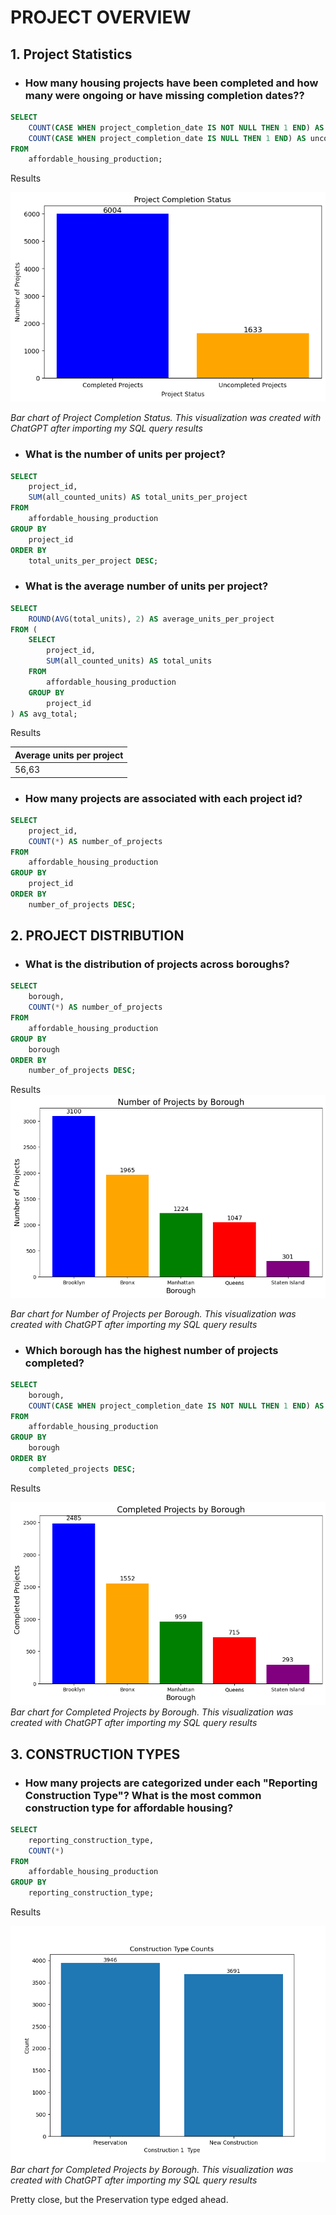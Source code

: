 # PROJECT OVERVIEW

## 1. Project Statistics

- ### How many housing projects have been completed and how many were ongoing or have missing completion dates??

```sql
SELECT 
    COUNT(CASE WHEN project_completion_date IS NOT NULL THEN 1 END) AS completed_projects,
    COUNT(CASE WHEN project_completion_date IS NULL THEN 1 END) AS uncompleted_projects
FROM
    affordable_housing_production;
```

Results

![Project Completion Status](/Section%201%20-%20Project%20Overview/images/project_completion_status.png)

*Bar chart of Project Completion Status. This visualization was created with ChatGPT after importing my SQL query results*


- ### What is the number of units per project?

```sql
SELECT
    project_id,
    SUM(all_counted_units) AS total_units_per_project
FROM
    affordable_housing_production
GROUP BY
    project_id
ORDER BY
    total_units_per_project DESC;
```


- ### What is the average number of units per project?

```sql
SELECT
    ROUND(AVG(total_units), 2) AS average_units_per_project
FROM (
    SELECT 
        project_id,
        SUM(all_counted_units) AS total_units
    FROM
        affordable_housing_production
    GROUP BY
        project_id
) AS avg_total;
```

Results

| Average units per project |
|---------------------------|
|56,63                      |


- ### How many projects are associated with each project id?

```sql
SELECT
    project_id,
    COUNT(*) AS number_of_projects
FROM
    affordable_housing_production
GROUP BY
    project_id
ORDER BY
    number_of_projects DESC;
```


## 2. PROJECT DISTRIBUTION


- ### What is the distribution of projects across boroughs?

```sql
SELECT
    borough,
    COUNT(*) AS number_of_projects
FROM
    affordable_housing_production
GROUP BY
    borough
ORDER BY
    number_of_projects DESC;
```

Results
![completed_projects](/Section%201%20-%20Project%20Overview/images/number_of_projects_by_borough_chart.png)


*Bar chart for Number of Projects per Borough. This visualization was created with ChatGPT after importing my SQL query results*


- ### Which borough has the highest number of projects completed?

```sql
SELECT
    borough,
    COUNT(CASE WHEN project_completion_date IS NOT NULL THEN 1 END) AS completed_projects
FROM
    affordable_housing_production
GROUP BY
    borough
ORDER BY
    completed_projects DESC;
```


Results

![completed_projects](/Section%201%20-%20Project%20Overview/images/completed_projects_by_borough_graph.png)
*Bar chart for Completed Projects by Borough. This visualization was created with ChatGPT after importing my SQL query results*


## 3. CONSTRUCTION TYPES


- ### How many projects are categorized under each "Reporting Construction Type"? What is the most common construction type for affordable housing?

```sql
SELECT
    reporting_construction_type,
    COUNT(*)
FROM
    affordable_housing_production
GROUP BY
    reporting_construction_type;
```

Results

![construction_types](/Section%201%20-%20Project%20Overview/images/construction_type_bar_chart.png)
*Bar chart for Completed Projects by Borough. This visualization was created with ChatGPT after importing my SQL query results*

Pretty close, but the Preservation type edged ahead.
